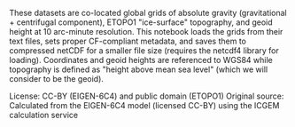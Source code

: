 These datasets are co-located global grids of absolute gravity (gravitational +
centrifugal component), ETOPO1 "ice-surface" topography, and geoid height at 10
arc-minute resolution. This notebook loads the grids from their text files,
sets proper CF-compliant metadata, and saves them to compressed netCDF for a
smaller file size (requires the netcdf4 library for loading). Coordinates and
geoid heights are referenced to WGS84 while topography is defined as "height
above mean sea level" (which we will consider to be the geoid).

License: CC-BY (EIGEN-6C4) and public domain (ETOPO1)
Original source: Calculated from the EIGEN-6C4 model (licensed CC-BY) using the
ICGEM calculation service
